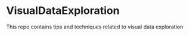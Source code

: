 VisualDataExploration
=====================

This repo contains tips and techniques related to visual data exploration
